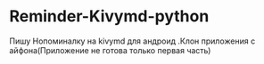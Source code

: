 # Reminder-Kivymd-python
Пишу Нопоминалку на kivymd  для андроид .Клон приложения с айфона(Приложение не готова только первая часть)
